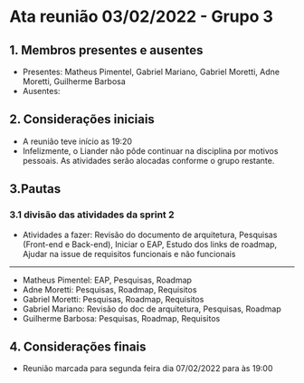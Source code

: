 # Ata reunião 03/02/2022 - Grupo 3

## 1. Membros presentes e ausentes
- Presentes: Matheus Pimentel, Gabriel Mariano, Gabriel Moretti, Adne Moretti, Guilherme Barbosa
- Ausentes:
## 2. Considerações iniciais
- A reunião teve início as 19:20
- Infelizmente, o Liander não pôde continuar na disciplina por motivos pessoais. As atividades serão alocadas conforme o grupo restante.
## 3.Pautas
### 3.1 divisão das atividades da sprint 2
- Atividades a fazer: Revisão do documento de arquitetura, Pesquisas (Front-end e Back-end), Iniciar o EAP, Estudo dos links de roadmap, Ajudar na issue de requisitos funcionais e não funcionais
***
- Matheus Pimentel: EAP, Pesquisas, Roadmap
- Adne Moretti: Pesquisas, Roadmap, Requisitos
- Gabriel Moretti: Pesquisas, Roadmap, Requisitos
- Gabriel Mariano: Revisão do doc de arquitetura, Pesquisas, Roadmap
- Guilherme Barbosa: Pesquisas, Roadmap, Requisitos

## 4. Considerações finais
- Reunião marcada para segunda feira dia 07/02/2022 para às 19:00